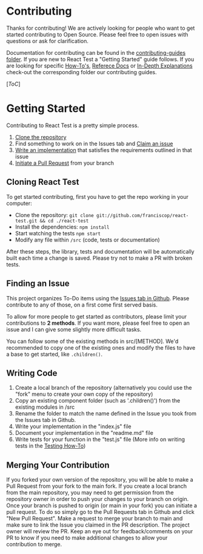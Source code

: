 # Contributing

Thanks for contributing! We are actively looking for people who want to get started contributing to Open Source. Please feel free to open issues with questions or ask for clarification.

Documentation for contributing can be found in the [contributing-guides folder](./contributing-guides).  If you are new to React Test a "Getting Started" guide follows.
If you are looking for specific [How-To's](./contributing-guides/how-to), [Referece Docs](./contributing-guides/reference) or [In-Depth Explanations](./contributing-guides/explanations) check-out the corresponding folder our contributing guides.

[_ToC_]

# Getting Started
Contributing to React Test is a pretty simple process.
1. [Clone the repository](#cloning-react-test)
2. Find something to work on in the Issues tab and [Claim an issue](#finding-an-issue)
3. [Write an implementation](#writing-code) that satisfies the requirements outlined in that issue
4. [Initiate a Pull Request](#merging-your-contribution) from your branch 


## Cloning React Test
To get started contributing, first you have to get the repo working in your computer:

- Clone the repository: `git clone git://github.com/franciscop/react-test.git && cd ./react-test`
- Install the dependencies: `npm install`
- Start watching the tests `npm start`
- Modify any file within `/src` (code, tests or documentation)

After these steps, the library, tests and documentation will be automatically built each time a change is saved. Please try not to make a PR with broken tests.

## Finding an Issue

This project organizes To-Do items using the [Issues tab in Github](https://github.com/franciscop/react-test/issues). Please contribute to any of those, on a first come first served basis.

To allow for more people to get started as contributors, please limit your contributions to **2 methods**. If you want more, please feel free to open an issue and I can give some slightly more difficult tasks.

You can follow some of the existing methods in src/[METHOD]. We'd recommended to copy one of the existing ones and modify the files to have a base to get started, like `.children()`.

## Writing Code
1. Create a local branch of the repository (alternatively you could use the "fork" menu to create your own copy of the repository)
2. Copy an existing component folder (such as '.children()') from the existing modules in /src
3. Rename the folder to match the name defined in the Issue you took from the Issues tab in Github.
4. Write your implementation in the "index.js" file
5. Document your implementation in the "readme.md" file
6. Write tests for your function in the "test.js" file (More info on writing tests in the [Testing How-To](./contributing-guides/how-tos/Testing.md))

## Merging Your Contribution
If you forked your own version of the repository, you will be able to make a Pull Request from your fork to the main fork.  If you create a local branch from the main repository, you may need to get permission from the repository owner in order to push your changes to your branch on origin.
Once your branch is pushed to origin (or main in your fork) you can initiate a pull request.  To do so simply go to the Pull Requests tab in Github and click "New Pull Request".  Make a request to merge your branch to main and make sure to link the Issue you claimed in the PR description.  The project owner will review the PR.  Keep an eye out for feedback/comments on your PR to know if you need to make additional changes to allow your contribution to merge. 

